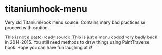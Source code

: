 # titaniumhook-menu
Very old TitaniumHook menu source. Contains many bad practices so proceed with caution.

This is not a paste-ready source. This is just a menu coded very badly back in 2014-2015. You still need methods to draw things using PaintTraverse hook.
Hope you can have fun laughing at it!
